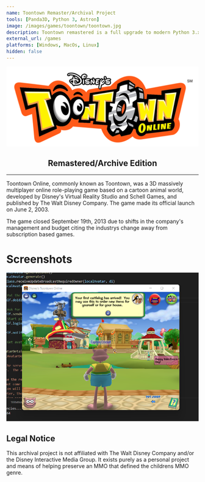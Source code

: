 ```yaml
---
name: Toontown Remaster/Archival Project
tools: [Panda3D, Python 3, Astron]
image: /images/games/toontown/toontown.jpg
description: Toontown remastered is a full upgrade to modern Python 3.x and Panda3d engine of the closing version of the game from original source. Due to the nature of this project this project is not open source
external_url: /games
platforms: [Windows, MacOs, Linux]
hidden: false
---
```


<div align="center">
    <img src="/images/games/toontown/toontown-logo.png">
    <h2>Remastered/Archive Edition</h2>
</div>
<hr/>

Toontown Online, commonly known as Toontown, was a 3D massively multiplayer online role-playing game based on a cartoon animal world, developed by Disney's Virtual Reality Studio and Schell Games, and published by The Walt Disney Company. The game made its official launch on June 2, 2003.

The game closed September 19th, 2013 due to shifts in the company's management and budget citing the industrys change away from subscription based games.

# Screenshots

<img src="/images/games/toontown/remaster-toontown-central.png">


## Legal Notice

This archival project is not affiliated with The Walt Disney Company and/or the Disney Interactive Media Group. It exists purely as a personal project and means of helping preserve an MMO that defined the childrens MMO genre.